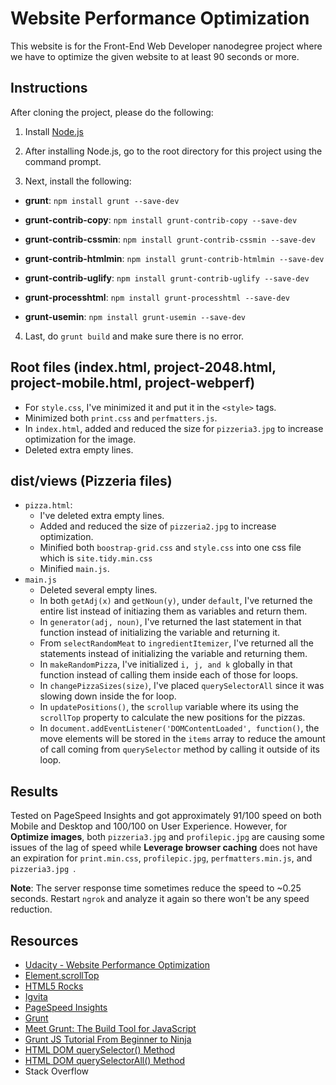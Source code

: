 # Website Performance Optimization

This website is for the Front-End Web Developer nanodegree project where we have to optimize the given website to at
least 90 seconds or more.

## Instructions
After cloning the project, please do the following:

1. Install [Node.js](https://nodejs.org/)

2. After installing Node.js, go to the root directory for this project using the command prompt.

3. Next, install the following:

- __grunt__: `npm install grunt --save-dev`

- __grunt-contrib-copy__: `npm install grunt-contrib-copy --save-dev`

- __grunt-contrib-cssmin__: `npm install grunt-contrib-cssmin --save-dev`

- __grunt-contrib-htmlmin__: `npm install grunt-contrib-htmlmin --save-dev`

- __grunt-contrib-uglify__: `npm install grunt-contrib-uglify --save-dev`

- __grunt-processhtml__: `npm install grunt-processhtml --save-dev`

- __grunt-usemin__: `npm install grunt-usemin --save-dev`

4. Last, do `grunt build` and make sure there is no error.

## Root files (index.html, project-2048.html, project-mobile.html, project-webperf)
- For `style.css`, I've minimized it and put it in the `<style>` tags.
- Minimized both `print.css` and `perfmatters.js`.
- In `index.html`, added and reduced the size for `pizzeria3.jpg` to increase optimization for the image.
- Deleted extra empty lines.

## dist/views (Pizzeria files)
- `pizza.html`:
    - I've deleted extra empty lines.
    - Added and reduced the size of `pizzeria2.jpg` to increase optimization.
    - Minified both `boostrap-grid.css` and `style.css` into one css file which is `site.tidy.min.css`
    - Minified `main.js`.
- `main.js`
    - Deleted several empty lines.
    - In both `getAdj(x)` and `getNoun(y)`, under `default`, I've returned the entire list instead of initiazing them as variables and return them.
    - In `generator(adj, noun)`, I've returned the last statement in that function instead of initializing the variable and returning it.
    - From `selectRandomMeat` to `ingredientItemizer`, I've returned all the statements instead of initializing the variable and returning them.
    - In `makeRandomPizza`, I've initialized `i, j, and k` globally in that function instead of calling them inside each of those for loops.
    - In `changePizzaSizes(size)`, I've placed `querySelectorAll` since it was slowing down inside the for loop.
    - In `updatePositions()`, the `scrollup` variable where its using the `scrollTop` property to calculate the new positions for the pizzas.
    - In `document.addEventListener('DOMContentLoaded', function()`, the move elements will be stored in the `items` array to reduce the
    amount of call coming from `querySelector` method by calling it outside of its loop.
    
## Results
 Tested on PageSpeed Insights and got approximately 91/100 speed on both Mobile and Desktop and 100/100 on User Experience.
 However, for __Optimize images__, both `pizzeria3.jpg` and `profilepic.jpg` are causing some issues of the lag of speed while 
 __Leverage browser caching__ does not have an expiration for `print.min.css`, `profilepic.jpg`, `perfmatters.min.js`, and `pizzeria3.jpg `.
 
 __Note__: The server response time sometimes reduce the speed to ~0.25 seconds. Restart `ngrok` and analyze it again so there won't be any
  speed reduction.
 
 
## Resources
- [Udacity - Website Performance Optimization](https://www.udacity.com/course/ud884)
- [Element.scrollTop](https://developer.mozilla.org/en-US/docs/Web/API/Element/scrollTop)
- [HTML5 Rocks](http://www.html5rocks.com/en/tutorials/webperformance/usertiming/)
- [Igvita](https://www.igvita.com/slides/2012/devtools-tips-and-tricks/jank-demo.html)
- [PageSpeed Insights](https://developers.google.com/speed/pagespeed/insights/)
- [Grunt](http://gruntjs.com/)
- [Meet Grunt: The Build Tool for JavaScript](http://code.tutsplus.com/tutorials/meet-grunt-the-build-tool-for-javascript--net-24856)
- [Grunt JS Tutorial From Beginner to Ninja](http://adrianmejia.com/blog/2014/10/07/grunt-js-tutorial-from-beginner-to-ninja/)
- [HTML DOM querySelector() Method](http://www.w3schools.com/jsref/met_document_queryselector.asp)
- [HTML DOM querySelectorAll() Method](http://www.w3schools.com/jsref/met_element_queryselectorall.asp)
- Stack Overflow